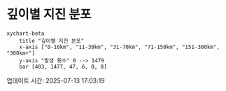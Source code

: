 # 깊이별 지진 분포

```mermaid
xychart-beta
    title "깊이별 지진 분포"
    x-axis ["0-10km", "11-30km", "31-70km", "71-150km", "151-300km", "300km+"]
    y-axis "발생 횟수" 0 --> 1479
    bar [403, 1477, 47, 6, 0, 0]
```

업데이트 시간: 2025-07-13 17:03:19
